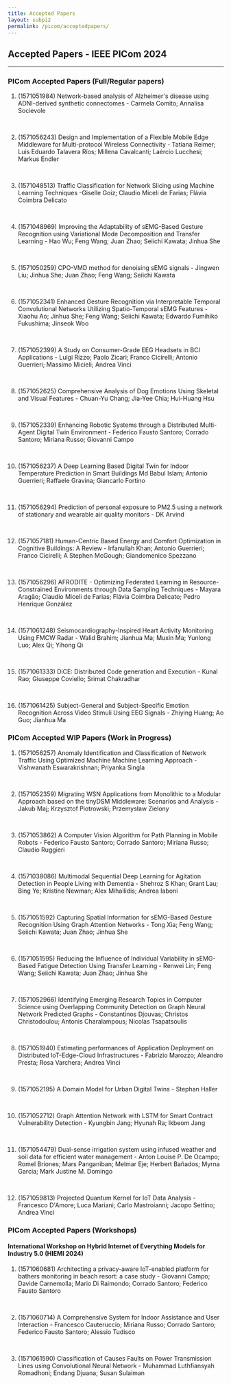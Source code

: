 ```yaml
---
title: Accepted Papers
layout: subpi2
permalink: /picom/acceptedpapers/
---
```


<h2>Accepted Papers - IEEE PICom 2024</h2>
<hr/>

<h3>PICom Accepted Papers (Full/Regular papers)</h3>

<ol><li>
(1571051984) Network-based analysis of Alzheimer's disease using ADNI-derived synthetic connectomes	- Carmela Comito; Annalisa Socievole

<br/></li><li>(1571056243) Design and Implementation of a Flexible Mobile Edge Middleware for Multi-protocol Wireless Connectivity	- Tatiana Reimer; Luis Eduardo Talavera Ríos; Millena Cavalcanti; Laércio Lucchesi; Markus Endler

<br/></li><li>(1571048513) Traffic Classification for Network Slicing using Machine Learning Techniques -Giselle Goiz; Claudio Miceli de Farias; Flávia Coimbra Delicato

<br/></li><li>(1571048969) Improving the Adaptability of sEMG-Based Gesture Recognition using Variational Mode Decomposition and Transfer Learning - Hao Wu; Feng Wang; Juan Zhao; Seiichi Kawata; Jinhua She

<br/></li><li>(1571050259) CPO-VMD method for denoising sEMG signals - Jingwen Liu; Jinhua She; Juan Zhao; Feng Wang; Seiichi Kawata

<br/></li><li>(1571052341) Enhanced Gesture Recognition via Interpretable Temporal Convolutional Networks Utilizing Spatio-Temporal sEMG Features - Xiaohu Ao; Jinhua She; Feng Wang; Seiichi Kawata; Edwardo Fumihiko Fukushima; Jinseok Woo

<br/></li><li>(1571052399) A Study on Consumer-Grade EEG Headsets in BCI Applications - Luigi Rizzo; Paolo Zicari; Franco Cicirelli; Antonio Guerrieri; Massimo Micieli; Andrea Vinci

<br/></li><li>(1571052625) Comprehensive Analysis of Dog Emotions Using Skeletal and Visual Features - Chuan-Yu Chang; Jia-Yee Chia; Hui-Huang Hsu

<br/></li><li>(1571052339) Enhancing Robotic Systems through a Distributed Multi-Agent Digital Twin Environment - Federico Fausto Santoro; Corrado Santoro; Miriana Russo; Giovanni Campo

<br/></li><li>(1571056237) A Deep Learning Based Digital Twin for Indoor Temperature Prediction in Smart Buildings Md Babul Islam; Antonio Guerrieri; Raffaele Gravina; Giancarlo Fortino

<br/></li><li>(1571056294) Prediction of personal exposure to PM2.5 using a network of stationary and wearable air quality monitors - DK Arvind

<br/></li><li>(1571057181) Human-Centric Based Energy and Comfort Optimization in Cognitive Buildings: A Review  - Irfanullah Khan; Antonio Guerrieri; Franco Cicirelli; A Stephen McGough; Giandomenico Spezzano

<br/></li><li>(1571056296) AFRODITE - Optimizing Federated Learning in Resource-Constrained Environments through Data Sampling Techniques	-	Mayara Aragão; Claudio Miceli de Farias; Flávia Coimbra Delicato; Pedro Henrique González

<br/></li><li>(1571061248) Seismocardiography-Inspired Heart Activity Monitoring Using FMCW Radar	 - Walid Brahim; Jianhua Ma; Muxin Ma; Yunlong Luo; Alex Qi; Yihong Qi

<br/></li><li>(1571061333) DiCE: Distributed Code generation and Execution - Kunal Rao; Giuseppe Coviello; Srimat Chakradhar

<br/></li><li>(1571061425) Subject-General and Subject-Specific Emotion Recognition Across Video Stimuli Using EEG Signals - Zhiying Huang; Ao Guo; Jianhua Ma
</li></ol>


<h3>PICom Accepted WIP Papers (Work in Progress)</h3>
<ol><li>
(1571056257) Anomaly Identification and Classification of Network Traffic Using Optimized Machine Machine Learning Approach - 	Vishwanath Eswarakrishnan; Priyanka Singla

<br/></li><li>(1571052359) Migrating WSN Applications from Monolithic to a Modular Approach based on the tinyDSM Middleware: Scenarios and Analysis - Jakub Maj; Krzysztof Piotrowski; Przemysław Zielony

<br/></li><li>(1571053862) A Computer Vision Algorithm for Path Planning in Mobile Robots - Federico Fausto Santoro; Corrado Santoro; Miriana Russo; Claudio Ruggieri

<br/></li><li>(1571038086) Multimodal Sequential Deep Learning for Agitation Detection in People Living with Dementia -  Shehroz S Khan; Grant Lau; Bing Ye; Kristine Newman; Alex Mihailidis; Andrea Iaboni

<br/></li><li>(1571051592) Capturing Spatial Information for sEMG-Based Gesture Recognition Using Graph Attention Networks - Tong Xia; Feng Wang; Seiichi Kawata; Juan Zhao; Jinhua She

<br/></li><li>(1571051595) Reducing the Influence of Individual Variability in sEMG-Based Fatigue Detection Using Transfer Learning - Renwei Lin; Feng Wang; Seiichi Kawata; Juan Zhao; Jinhua She

<br/></li><li>(1571052966) Identifying Emerging Research Topics in Computer Science using Overlapping Community Detection on Graph Neural Network Predicted Graphs - Constantinos Djouvas; Christos Christodoulou; Antonis Charalampous; Nicolas Tsapatsoulis

<br/></li><li>(1571051940) Estimating performances of Application Deployment on Distributed IoT-Edge-Cloud Infrastructures	 - Fabrizio Marozzo; Aleandro Presta; Rosa Varchera; Andrea Vinci

<br/></li><li>(1571052195) A Domain Model for Urban Digital Twins - Stephan Haller

<br/></li><li>(1571052712) Graph Attention Network with LSTM for Smart Contract Vulnerability Detection - Kyungbin Jang; Hyunah Ra; Ikbeom Jang

<br/></li><li>(1571054479) Dual-sense irrigation system using infused weather and soil data for efficient water management	- Anton Louise P. De Ocampo; Romel Briones; Mars Panganiban; Melmar Eje; Herbert Bañados; Myrna Garcia; Mark Justine M. Domingo

<br/></li><li>(1571059813) Projected Quantum Kernel for IoT Data Analysis - Francesco D'Amore; Luca Mariani; Carlo Mastroianni; Jacopo Settino; Andrea Vinci
</li></ol>

<h3>PICom Accepted Papers (Workshops)</h3>

<h4>International Workshop on Hybrid Internet of Everything Models for Industry 5.0 (HIEMI 2024)</h4>
<ol><li>
(1571060681) Architecting a privacy-aware IoT-enabled platform for bathers monitoring in beach resort: a case study - 	Giovanni Campo; Davide Carnemolla; Mario Di Raimondo; Corrado Santoro; Federico Fausto Santoro

<br/></li><li>(1571060714) A Comprehensive System for Indoor Assistance and User Interaction - Francesco Cauteruccio; Miriana Russo; Corrado Santoro; Federico Fausto Santoro; Alessio Tudisco

<br/></li><li>(1571061590) Classification of Causes Faults on Power Transmission Lines using Convolutional Neural Network - Muhammad Luthfiansyah Romadhoni; Endang Djuana; Susan Sulaiman
</li></ol>